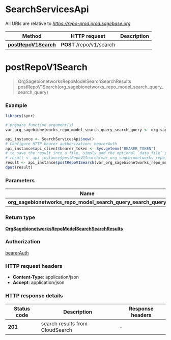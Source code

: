 # SearchServicesApi

All URIs are relative to *https://repo-prod.prod.sagebase.org*

Method | HTTP request | Description
------------- | ------------- | -------------
[**postRepoV1Search**](SearchServicesApi.md#postRepoV1Search) | **POST** /repo/v1/search | 


# **postRepoV1Search**
> OrgSagebionetworksRepoModelSearchSearchResults postRepoV1Search(org_sagebionetworks_repo_model_search_query_search_query)



### Example
```R
library(synr)

# prepare function argument(s)
var_org_sagebionetworks_repo_model_search_query_search_query <- org.sagebionetworks.repo.model.search.query.SearchQuery$new(c("queryTerm_example"), c(org.sagebionetworks.repo.model.search.query.KeyValue$new("key_example", "value_example", "not_example")), c(org.sagebionetworks.repo.model.search.query.KeyRange$new("key_example", "min_example", "max_example")), c(org.sagebionetworks.repo.model.search.query.SearchFacetOption$new("name_example", 123, "sortType_example")), c("returnFields_example"), 123, 123) # OrgSagebionetworksRepoModelSearchQuerySearchQuery | 

api_instance <- SearchServicesApi$new()
# Configure HTTP bearer authorization: bearerAuth
api_instance$api_client$bearer_token <- Sys.getenv("BEARER_TOKEN")
# to save the result into a file, simply add the optional `data_file` parameter, e.g.
# result <- api_instance$postRepoV1Search(var_org_sagebionetworks_repo_model_search_query_search_querydata_file = "result.txt")
result <- api_instance$postRepoV1Search(var_org_sagebionetworks_repo_model_search_query_search_query)
dput(result)
```

### Parameters

Name | Type | Description  | Notes
------------- | ------------- | ------------- | -------------
 **org_sagebionetworks_repo_model_search_query_search_query** | [**OrgSagebionetworksRepoModelSearchQuerySearchQuery**](OrgSagebionetworksRepoModelSearchQuerySearchQuery.md)|  | 

### Return type

[**OrgSagebionetworksRepoModelSearchSearchResults**](org.sagebionetworks.repo.model.search.SearchResults.md)

### Authorization

[bearerAuth](../README.md#bearerAuth)

### HTTP request headers

 - **Content-Type**: application/json
 - **Accept**: application/json

### HTTP response details
| Status code | Description | Response headers |
|-------------|-------------|------------------|
| **201** | search results from CloudSearch |  -  |

